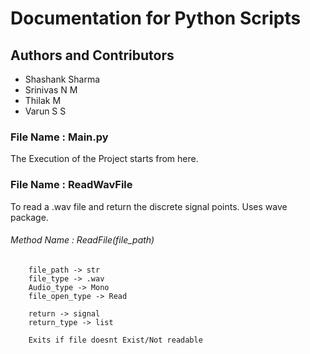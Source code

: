 # Documentation for Python Scripts

## Authors and Contributors
- Shashank Sharma
- Srinivas N M
- Thilak M
- Varun S S

### File Name : Main.py
The Execution of the Project starts from here. 

### File Name : ReadWavFile
To read a .wav file and return the discrete signal points. Uses wave package.

###### Method Name : ReadFile(file_path)
```
    file_path -> str
    file_type -> .wav
    Audio_type -> Mono
    file_open_type -> Read
    
    return -> signal
    return_type -> list
    
    Exits if file doesnt Exist/Not readable
```



